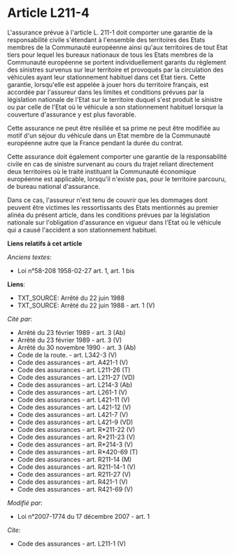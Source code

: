# Article L211-4

L'assurance prévue à l'article L. 211-1 doit comporter une garantie de la responsabilité civile s'étendant à l'ensemble des
territoires des Etats membres de la Communauté européenne ainsi qu'aux territoires de tout Etat tiers pour lequel les bureaux
nationaux de tous les Etats membres de la Communauté européenne se portent individuellement garants du règlement des
sinistres survenus sur leur territoire et provoqués par la circulation des véhicules ayant leur stationnement habituel dans
cet Etat tiers. Cette garantie, lorsqu'elle est appelée à jouer hors du territoire français, est accordée par l'assureur dans
les limites et conditions prévues par la législation nationale de l'Etat sur le territoire duquel s'est produit le sinistre
ou par celle de l'Etat où le véhicule a son stationnement habituel lorsque la couverture d'assurance y est plus favorable. 

Cette assurance ne peut être résiliée et sa prime ne peut être modifiée au motif d'un séjour du véhicule dans un Etat membre
de la Communauté européenne autre que la France pendant la durée du contrat. 

Cette assurance doit également comporter une garantie de la responsabilité civile en cas de sinistre survenant au cours du
trajet reliant directement deux territoires où le traité instituant la Communauté économique européenne est applicable,
lorsqu'il n'existe pas, pour le territoire parcouru, de bureau national d'assurance. 

Dans ce cas, l'assureur n'est tenu de couvrir que les dommages dont peuvent être victimes les ressortissants des Etats
mentionnés au premier alinéa du présent article, dans les conditions prévues par la législation nationale sur l'obligation
d'assurance en vigueur dans l'Etat où le véhicule qui a causé l'accident a son stationnement habituel.

**Liens relatifs à cet article**

_Anciens textes_:

  - Loi n°58-208 1958-02-27 art. 1, art. 1 bis

**Liens**:

  - TXT_SOURCE: Arrêté du 22 juin 1988
  - TXT_SOURCE: Arrêté du 22 juin 1988 - art. 1 (V)

_Cité par_:

  - Arrêté du 23 février 1989 - art. 3 (Ab)
  - Arrêté du 23 février 1989 - art. 3 (V)
  - Arrêté du 30 novembre 1990 - art. 3 (Ab)
  - Code de la route. - art. L342-3 (V)
  - Code des assurances - art. A421-1 (V)
  - Code des assurances - art. L211-26 (T)
  - Code des assurances - art. L211-27 (VD)
  - Code des assurances - art. L214-3 (Ab)
  - Code des assurances - art. L261-1 (V)
  - Code des assurances - art. L421-11 (V)
  - Code des assurances - art. L421-12 (V)
  - Code des assurances - art. L421-7 (V)
  - Code des assurances - art. L421-9 (VD)
  - Code des assurances - art. R*211-22 (V)
  - Code des assurances - art. R*211-23 (V)
  - Code des assurances - art. R*214-3 (V)
  - Code des assurances - art. R*420-69 (T)
  - Code des assurances - art. R211-14 (M)
  - Code des assurances - art. R211-14-1 (V)
  - Code des assurances - art. R211-27 (V)
  - Code des assurances - art. R421-1 (V)
  - Code des assurances - art. R421-69 (V)

_Modifié par_:

  - Loi n°2007-1774 du 17 décembre 2007 - art. 1

_Cite_:

  - Code des assurances - art. L211-1 (V)
